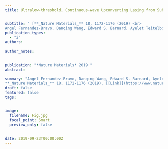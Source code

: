 ```yaml
---
title: Ultralow-threshold, Continuous-wave Upconverting Lasing from Subwavelength Plasmons


subtitle: " [**_Nature Materials_** 18, 1172-1176 (2019) <br> 
Angel Fernandez-Bravo, Danqing Wang, Edward S. Barnard, Ayelet Teitelboim, Cheryl Tajon, Jun Guan, George C. Schatz, Bruce E. Cohen, Emory M. Chan, P. James Schuck*, and Teri W. Odom* ](https://www.nature.com/articles/s41563-019-0482-5)"
publication_types:
  - "2"
authors: 
  
author_notes:
  

publication: "*Nature Materials* 2019 "
abstract: 

summary: "Angel Fernandez-Bravo, Danqing Wang, Edward S. Barnard, Ayelet Teitelboim, Cheryl Tajon, **Jun Guan**, George C. Schatz, Bruce E. Cohen, Emory M. Chan, P. James Schuck*, and Teri W. Odom*  <br>
**_Nature Materials_** 18, 1172-1176 (2019). [[Link]](https://www.nature.com/articles/s41563-019-0482-5)"
draft: false
featured: false
tags:


image:
  filename: Fig.jpg
  focal_point: Smart
  preview_only: false
  
 
date: 2019-09-23T00:00:00Z
---
```








